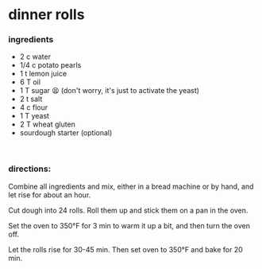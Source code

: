 # dinner rolls

### ingredients
- 2 c water
- 1/4 c potato pearls
- 1 t lemon juice
- 6 T oil
- 1 T sugar :tired_face: (don't worry, it's just to activate the yeast)
- 2 t salt
- 4 c flour
- 1 T yeast
- 2 T wheat gluten
- sourdough starter (optional)

<br>

### directions:

Combine all ingredients and mix, either in a bread machine or by hand, and let rise for about an hour.

Cut dough into 24 rolls. Roll them up and stick them on a pan in the oven.

Set the oven to 350°F for 3 min to warm it up a bit, and then turn the oven off.

Let the rolls rise for 30-45 min. Then set oven to 350°F and bake for 20 min.

